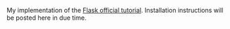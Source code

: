 My implementation of the [Flask official tutorial](https://flask.palletsprojects.com/en/2.0.x/tutorial/layout/). Installation instructions will be posted here in due time. 
